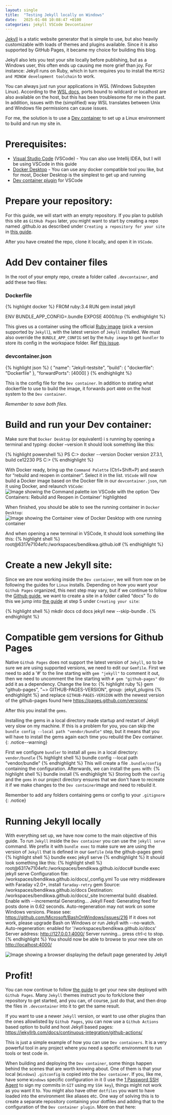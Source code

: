 ```yaml
---
layout: single
title:  "Testing Jekyll locally on Windows"
date:   2025-01-08 10:08:47 +0100
categories: jekyll VSCode Devcontainer
---
```

[Jekyll][jekyll] is a static website generator that is simple to use, but also heavily customizable with loads of themes and plugins available. Since it is also supported by GitHub Pages, it became my choice for building this blog.

Jekyll also lets you test your site locally before publishing, but as a Windows user, this often ends up causing me more grief than joy. For instance: Jekyll runs on Ruby, which in turn requires you to install the `MSYS2 and MINGW development toolchain` to work.

You can always just run your applications in WSL (Windows Subsysten Linux). According to the [WSL docs](https://learn.microsoft.com/en-us/windows/wsl/wsl-config#main-wsl-settings), ports bound to wildcard or localhost are also available on the host, but this has been troublesome for me in the past. In addition, issues with the (simplified) way WSL translates between Unix and Windows file permissions can cause issues.

For me, the solution is to use a [Dev container][dev-containers] to set up a Linux environment to build and run my site in.

# Prerequisites:
- [Visual Studio Code](https://code.visualstudio.com/) (VSCode) - You can also use Intellij IDEA, but I will be using VSCode in this guide
- [Docker Desktop](https://www.docker.com/get-started/) - You can use any docker compatible tool you like, but for most, Docker Desktop is the simplest to get up and running
- [Dev container plugin](https://code.visualstudio.com/docs/devcontainers/tutorial) for VSCode 

# Prepare your repository:
For this guide, we will start with an empty repository.
If you plan to publish this site as `GitHub Pages` later, you might want to start by creating a repo named <your-github-username>.github.io as described under `Creating a repository for your site` in [this guide][gh-jekyll-guide].

After you have created the repo, clone it locally, and open it in `VSCode`.

# Add Dev container files
In the root of your empty repo, create a folder called `.devcontainer`, and add these two files:

### Dockerfile

{% highlight docker %}
FROM ruby:3.4
RUN gem install jekyll

ENV BUNDLE_APP_CONFIG=.bundle
EXPOSE 4000/tcp
{% endhighlight %}

This gives us a container using the official [Ruby image](https://hub.docker.com/_/ruby) (pick a version supported by `Jekyll`), with the latest version of `Jekyll` installed.
We must also override the `BUNDLE_APP_CONFIG` set by the `Ruby image` to get `bundler` to store its config in the workspace folder. Ref [this issue](https://github.com/docker-library/ruby/issues/129).

### devcontainer.json
{% highlight json %}
{
    "name": "Jekyll-testsite",
    "build": { "dockerfile": "Dockerfile" },
    "forwardPorts": [4000]
}
{% endhighlight %}


This is the config file for the `Dev container`. 
In addition to stating what dockerfile to use to build the image, it forwards port `4000` on the host system to the `Dev container`.

*Remember to save both files.* 

# Build and run your Dev container:
Make sure that `Docker Desktop` (or equivalent) i s running by opening a terminal and typing:
docker –version
It should look something like this:

{% highlight powershell %}
PS C:\> docker --version
Docker version 27.3.1, build ce12230
PS C:\>
{% endhighlight %}


With Docker ready, bring up the `Command Palette` (Ctrl+Shift+P) and search for “rebuild and reopen in container”.
Select it in the list. `VSCode` will now build a Docker image based on the Docker file in our `devcontainer.json`, run it using Docker, and relaunch `VSCode`:
<img src="{% link /assets/images/jekyll-on-windows/rebuild.png %}" alt="Image showing the Command palette ion VSCode with the option 'Dev Containers: Rebuild and Reopen in Container' highlighted">

When finished, you should be able to see the running container in `Docker Desktop`:
<img src="{% link /assets/images/jekyll-on-windows/docker.png %}" alt="Image showing the Container view of Docker Desktop with one running container">

And when opening a new terminal in VSCode, It should look something like this:
{% highlight shell %}
root@6317e7104efc:/workspaces/bendikwa.github.io#
{% endhighlight %}


# Create a new Jekyll site:
Since we are now working inside the `Dev container`, we will from now on be following the guides for `Linux` installs.
Depending on how you want your `Github Pages` organized, this next step may vary, but if we continue to follow the [Github guide][gh-jekyll-guide], we want to create a site in a folder called “docs”
To do this we jump into [the guide][gh-jekyll-guide] at step 5 under `Creating your site`:

{% highlight shell %}
mkdir docs
cd docs
jekyll new --skip-bundle .
{% endhighlight %}

# Compatible gem versions for Github Pages
Native `Github Pages` does not support the latest version of `Jekyll`, so to be sure we are using supported versions, we need to edit our `Gemfile`.
First we need to add a '#' to the line starting with `gem "jekyll"` to comment it out, then we need to uncomment the line starting with `# gem "github-pages"` do add it as a dependency.
Change the line to:
{% highlight ruby %}
gem "github-pages", "~> GITHUB-PAGES-VERSION", group: :jekyll_plugins
{% endhighlight %}
and replace `GITHUB-PAGES-VERSION` with the newest version of the github-pages found here <https://pages.github.com/versions/>

After this you install the `gems`.

Installing the gems in a local directory made startup and restart of Jekyll very slow on my machine. If this is a problem for you, you can skip the `bundle config --local path "vendor/bundle"` step, but it means that you will have to install the gems again each time you rebuild the Dev container.
{: .notice--warning}

First we configure `bundler` to install all `gems` in a local directory: `vendor/bundle`
{% highlight shell %}
bundle config --local path "vendor/bundle"
{% endhighlight %}
This will create a file `.bundle/config` containing the configuration.
Afterwards, we can install the `gems` with:
{% highlight shell %}
bundle install
{% endhighlight %}
Storing both the `config` and the `gems` in our project directory ensures that we don't have to recreate it if we make changes to the `Dev container`image and need to rebuild it.

Remember to add any folders containing gems or config to your `.gitignore`
{: .notice}

# Running Jekyll locally
With everything set up, we have now come to the main objective of this guide.
To run `Jekyll` inside the `Dev container` you can use the `jekyll serve` command. We prefix it with `bundle exec` to make sure we are using the version of `Jekyll` that is defined in our `Gemfile` (via the github-pages gem)
{% highlight shell %}
bundle exec jekyll serve
{% endhighlight %}
It should look something like this:
{% highlight shell %}
root@6317e7104efc:/workspaces/bendikwa.github.io/docs# bundle exec jekyll serve
Configuration file: /workspaces/bendikwa.github.io/docs/_config.yml
To use retry middleware with Faraday v2.0+, install `faraday-retry` gem
            Source: /workspaces/bendikwa.github.io/docs
       Destination: /workspaces/bendikwa.github.io/docs/_site
 Incremental build: disabled. Enable with --incremental
      Generating... 
       Jekyll Feed: Generating feed for posts
                    done in 0.62 seconds.
                    Auto-regeneration may not work on some Windows versions.
                    Please see: https://github.com/Microsoft/BashOnWindows/issues/216
                    If it does not work, please upgrade Bash on Windows or run Jekyll with --no-watch.
 Auto-regeneration: enabled for '/workspaces/bendikwa.github.io/docs'
    Server address: http://127.0.0.1:4000/
  Server running... press ctrl-c to stop.
{% endhighlight %}
You should now be able to browse to your new site on <http://localhost:4000/>

<img src="{% link /assets/images/jekyll-on-windows/final-page.png %}" alt="Image showing a browser displaying the default page generated by Jekyll">

# Profit!
You can now continue to follow [the guide][gh-jekyll-guide] to get your new site deployed with `Github Pages`.
Many `Jekyll` themes instruct you to fork/clone their repository to get started, and you can, of course, just do that, and then drop the files in `.devcontainer` into it to get the same result.

If you want to use a newer `Jekyll` version, or want to use other plugins than the ones allowlisted by `Github Pages`, you can now use a `Github Actions` based option to build and host Jekyll based pages: <https://jekyllrb.com/docs/continuous-integration/github-actions/>

This is just a simple example of how you can use `Dev containers`. It is a very powerful tool in any project where you need a specific environment to run tools or test code in.

When building and deploying the `Dev container`, some things happen behind the scenes that are worth knowing about. One of them is that your local (`Windows`) `.gitconfig` is copied into the `Dev container`. If you, like me, have some `Windows` specific configuration in it (I use the [1 Password SSH Agent](https://developer.1password.com/docs/ssh/agent/) to sign my commits in `GIT` using my `SSH key`), things might not work as you want it to. You might also have other `dotfiles` you want to have loaded into the environment like aliases etc. One way of solving this is to create a separate repository containing your dotfiles and adding that to the configuration of the `Dev container plugin`. More on that here: <Link>


[jekyll]: https://jekyllrb.com/
[dev-containers]:   https://containers.dev/
[gh-jekyll-guide]: https://docs.github.com/en/pages/setting-up-a-github-pages-site-with-jekyll/creating-a-github-pages-site-with-jekyll
